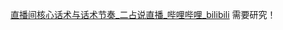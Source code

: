 [直播间核心话术与话术节奏_二占说直播_哔哩哔哩_bilibili](https://www.bilibili.com/video/BV1R54y1g7gw/?spm_id_from=333.337.search-card.all.click&vd_source=51c3e05edfa923bc859a70d024c2d7c9)
需要研究！
